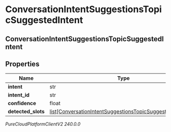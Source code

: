 # ConversationIntentSuggestionsTopicSuggestedIntent

## ConversationIntentSuggestionsTopicSuggestedIntent

## Properties

|Name | Type | Description | Notes|
|------------ | ------------- | ------------- | -------------|
| **intent** | str |  | [optional] |
| **intent_id** | str |  | [optional] |
| **confidence** | float |  | [optional] |
| **detected_slots** | [list[ConversationIntentSuggestionsTopicSuggestedIntentSlot]](ConversationIntentSuggestionsTopicSuggestedIntentSlot) |  | [optional] |



_PureCloudPlatformClientV2 240.0.0_
